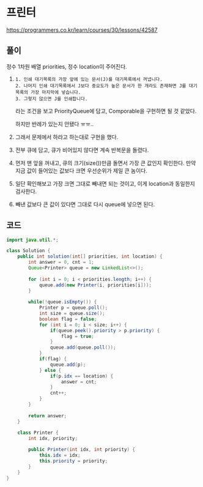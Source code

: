 # 프린터

https://programmers.co.kr/learn/courses/30/lessons/42587

## 풀이

정수 1차원 배열 priorities, 정수 location이 주어진다.

1. ```
   1. 인쇄 대기목록의 가장 앞에 있는 문서(J)를 대기목록에서 꺼냅니다.
   2. 나머지 인쇄 대기목록에서 J보다 중요도가 높은 문서가 한 개라도 존재하면 J를 대기목록의 가장 마지막에 넣습니다.
   3. 그렇지 않으면 J를 인쇄합니다.
   ```

   라는 조건을 보고 PriorityQueue에 담고, Comporable을 구현하면 될 것 같았다.

   하지만 반례가 있는지 안됐다 ㅠㅠ..

2. 그래서 문제에서 하라고 하는대로 구현을 했다.

3. 전부 큐에 담고, 큐가 비어있지 않다면 계속 반복문을 돌렸다.

4. 먼저 맨 앞을 꺼내고, 큐의 크기(size())만큼 돌면서 가장 큰 값인지 확인한다. 만약 지금 값이 들어있는 값보다 크면 우선순위가 제일 큰 놈이다.

5. 일단 확인해보고 가장 크면 그대로 빼내면 되는 것이고, 이게 location과 동일한지 검사한다.

6. 빼낸 값보다 큰 값이 있다면 그대로 다시 queue에 넣으면 된다.

## 코드

```java
import java.util.*;

class Solution {
    public int solution(int[] priorities, int location) {
        int answer = 0, cnt = 1;
        Queue<Printer> queue = new LinkedList<>();
        
        for (int i = 0; i < priorities.length; i++) {
			queue.add(new Printer(i, priorities[i]));
		}
        
        while(!queue.isEmpty()) {
        	Printer p = queue.poll();
        	int size = queue.size();
        	boolean flag = false;
        	for (int i = 0; i < size; i++) {
				if(queue.peek().priority > p.priority) {
					flag = true;
				}
				queue.add(queue.poll());
			}
        	if(flag) {
        		queue.add(p);
        	} else {
        		if(p.idx == location) {
        			answer = cnt;
        		}
        		cnt++;
        	}
        }
        
        return answer;
    }
	
	class Printer {
		int idx, priority;

		public Printer(int idx, int priority) {
			this.idx = idx;
			this.priority = priority;
		}
	}
}
```